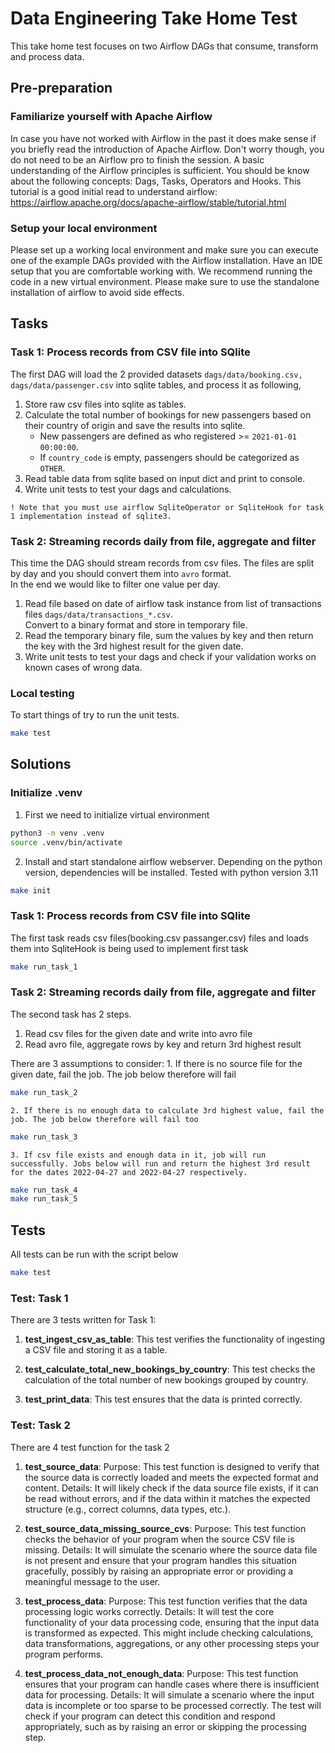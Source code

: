 # Data Engineering Take Home Test
This take home test focuses on two Airflow DAGs that consume, transform and process data.

## Pre-preparation
### Familiarize yourself with Apache Airflow
In case you have not worked with Airflow in the past it does make sense if you briefly read the introduction of Apache
Airflow. Don't worry though, you do not need to be an Airflow pro to finish the session. A basic understanding of the Airflow
principles is sufficient. You should be know about the following concepts: Dags, Tasks, Operators and Hooks.
This tutorial is a good initial read to understand airflow: https://airflow.apache.org/docs/apache-airflow/stable/tutorial.html

### Setup your local environment
Please set up a working local environment and make sure you can execute one of the example DAGs provided with the Airflow installation.
Have an IDE setup that you are comfortable working with. We recommend running the code in a new virtual environment.
Please make sure to use the standalone installation of airflow to avoid side effects.


## Tasks

### Task 1: Process records from CSV file into SQlite
The first DAG will load the 2 provided datasets `dags/data/booking.csv, dags/data/passenger.csv` into sqlite tables, and process it as following,
1. Store raw csv files into sqlite as tables.
2. Calculate the total number of bookings for new passengers based on their country of origin and save the results into sqlite.
    * New passengers are defined as who registered >= `2021-01-01 00:00:00`.
    * If `country_code` is empty, passengers should be categorized as `OTHER`.
3. Read table data from sqlite based on input dict and print to console.
4. Write unit tests to test your dags and calculations.

`! Note that you must use airflow SqliteOperator or SqliteHook for task 1 implementation instead of sqlite3.`

### Task 2: Streaming records daily from file, aggregate and filter
This time the DAG should stream records from csv files. The files are split by day and you should convert them into `avro` format.  
In the end we would like to filter one value per day.
1. Read file based on date of airflow task instance from list of transactions files `dags/data/transactions_*.csv`.   
   Convert to a binary format and store in temporary file.
2. Read the temporary binary file, sum the values by key and then return the key with the 3rd highest result for the given date.
3. Write unit tests to test your dags and check if your validation works on known cases of wrong data.


### Local testing
To start things of try to run the unit tests.
```bash
make test
```

## Solutions

### Initialize .venv
1. First we need to initialize virtual environment
```bash
python3 -m venv .venv
source .venv/bin/activate
```

2. Install and start standalone airflow webserver. Depending on the python version, dependencies will be installed. Tested with python version 3.11
```bash
make init
```

### Task 1: Process records from CSV file into SQlite
The first task reads csv files(booking.csv passanger.csv) files and loads them into  SqliteHook is being used to implement first task
```bash
make run_task_1
```

### Task 2: Streaming records daily from file, aggregate and filter
The second task has 2 steps.
1. Read csv files for the given date and write into avro file
2. Read avro file, aggregate rows by key and return 3rd highest result

There are 3 assumptions to consider:
    1. If there is no source file for the given date, fail the job. The job below therefore will fail
```bash
make run_task_2
```

    2. If there is no enough data to calculate 3rd highest value, fail the job. The job below therefore will fail too
```bash
make run_task_3
```

    3. If csv file exists and enough data in it, job will run successfully. Jobs below will run and return the highest 3rd result for the dates 2022-04-27 and 2022-04-27 respectively.
```bash
make run_task_4
make run_task_5
```

## Tests
All tests can be run with the script below
```bash
make test
```


### Test: Task 1
There are 3 tests written for Task 1:

1. **test_ingest_csv_as_table**: This test verifies the functionality of ingesting a CSV file and storing it as a table.

2. **test_calculate_total_new_bookings_by_country**: This test checks the calculation of the total number of new bookings grouped by country.

3. **test_print_data**: This test ensures that the data is printed correctly.


### Test: Task 2
There are 4 test function for the task 2

1. **test_source_data**:
Purpose: This test function is designed to verify that the source data is correctly loaded and meets the expected format and content.
Details: It will likely check if the data source file exists, if it can be read without errors, and if the data within it matches the expected structure (e.g., correct columns, data types, etc.).

2. **test_source_data_missing_source_cvs**:
Purpose: This test function checks the behavior of your program when the source CSV file is missing.
Details: It will simulate the scenario where the source data file is not present and ensure that your program handles this situation gracefully, possibly by raising an appropriate error or providing a meaningful message to the user.

3. **test_process_data**:
Purpose: This test function verifies that the data processing logic works correctly.
Details: It will test the core functionality of your data processing code, ensuring that the input data is transformed as expected. This might include checking calculations, data transformations, aggregations, or any other processing steps your program performs.

4. **test_process_data_not_enough_data**:
Purpose: This test function ensures that your program can handle cases where there is insufficient data for processing.
Details: It will simulate a scenario where the input data is incomplete or too sparse to be processed correctly. The test will check if your program can detect this condition and respond appropriately, such as by raising an error or skipping the processing step.